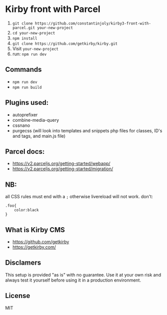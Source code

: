 # Kirby front with Parcel
1. ```git clone https://github.com/constantinjoly/kirby3-front-with-parcel.git your-new-project```
2. ```cd your-new-project```
3. ```npm install```
4. ```git clone https://github.com/getkirby/kirby.git```
5. Visit ```your-new-project```
6. run: ```npm run dev```

## Commands
- ```npm run dev```
- ```npm run build```

## Plugins used:
- autoprefixer
- combine-media-query
- cssnano
- purgecss (will look into templates and snippets php files for classes, ID's and tags, and main.js file)

## Parcel docs:
- https://v2.parceljs.org/getting-started/webapp/
- https://v2.parceljs.org/getting-started/migration/

## NB:
all CSS rules must end with a ```;``` otherwise livereload will not work. don't:
```
.foo{
    color:black
}
```

## What is Kirby CMS
- https://github.com/getkirby
- https://getkirby.com/

## Disclamers
This setup is provided "as is" with no guarantee. Use it at your own risk and always test it yourself before using it in a production environment. 

## License
MIT